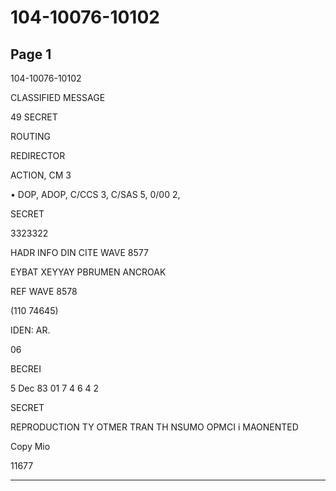 # 104-10076-10102

## Page 1

104-10076-10102

CLASSIFIED MESSAGE

49 SECRET

ROUTING

REDIRECTOR

ACTION, CM 3

• DOP, ADOP, C/CCS 3, C/SAS 5, 0/00 2,

SECRET

3323322

HADR INFO DIN CITE WAVE 8577

EYBAT XEYYAY PBRUMEN ANCROAK

REF WAVE 8578

(110 74645)

IDEN: AR.

06

BECREI

5 Dec 83 01 7 4 6 4 2

SECRET

REPRODUCTION TY OTMER TRAN TH NSUMO OPMCI i MAONENTED

Copy Mio

11677

---

